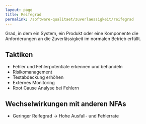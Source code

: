 ```yaml
---
layout: page
title: Reifegrad
permalink: /software-qualitaet/zuverlaessigkeit/reifegrad
---
```


Grad, in dem ein System, ein Produkt oder eine Komponente die Anforderungen an die Zuverlässigkeit im normalen Betrieb erfüllt.

## Taktiken

* Fehler und Fehlerpotentiale erkennen und behandeln
* Risikomanagement
* Testabdeckung erhöhen
* Externes Monitoring
* Root Cause Analyse bei Fehlern

## Wechselwirkungen mit anderen NFAs

* Geringer Reifegrad -> Hohe Ausfall- und Fehlerrate